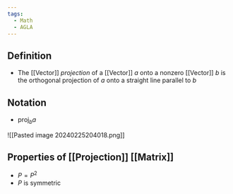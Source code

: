 ```yaml
---
tags:
  - Math
  - AGLA
---
```

## Definition
- The [[Vector]] *projection* of a [[Vector]] $a$ onto a nonzero [[Vector]] $b$ is the orthogonal projection of $a$ onto a straight line parallel to $b$
## Notation
- proj$_b a$

![[Pasted image 20240225204018.png]]
## Properties of [[Projection]] [[Matrix]]
- $P=P^2$
- $P$ is symmetric